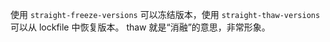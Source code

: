使用 `straight-freeze-versions` 可以冻结版本，使用 `straight-thaw-versions` 可以从 lockfile 中恢复版本。 thaw 就是“消融”的意思，非常形象。

